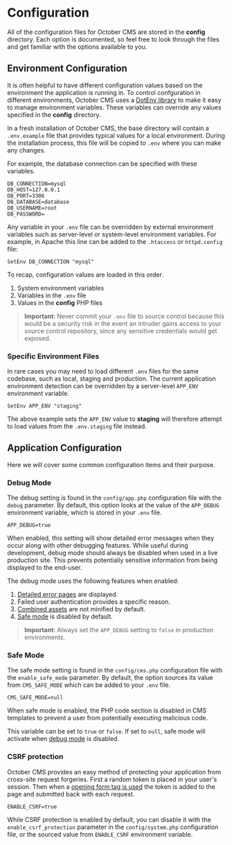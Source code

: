 # Configuration

All of the configuration files for October CMS are stored in the **config** directory. Each option is documented, so feel free to look through the files and get familiar with the options available to you.

## Environment Configuration

It is often helpful to have different configuration values based on the environment the application is running in. To control confguration in different environments, October CMS uses a [DotEnv library](https://github.com/vlucas/phpdotenv) to make it easy to manage environment variables. These variables can override any values specified in the **config** directory.

In a fresh installation of October CMS, the base directory will contain a `.env.example` file that provides typical values for a local environment. During the installation process, this file will be copied to `.env` where you can make any changes.

For example, the database connection can be specified with these variables.

    DB_CONNECTION=mysql
    DB_HOST=127.0.0.1
    DB_PORT=3306
    DB_DATABASE=database
    DB_USERNAME=root
    DB_PASSWORD=

Any variable in your `.env` file can be overridden by external environment variables such as server-level or system-level environment variables. For example, in Apache this line can be added to the `.htaccess` or `httpd.config` file:

    SetEnv DB_CONNECTION "mysql"

To recap, configuration values are loaded in this order.

1. System environment variables
1. Variables in the `.env` file
1. Values in the **config** PHP files

> **Important**: Never commit your `.env` file to source control because this would be a security risk in the event an intruder gains access to your source control repository, since any sensitive credentials would get exposed.

### Specific Environment Files

In rare cases you may need to load different `.env` files for the same codebase, such as local, staging and production. The current application environment detection can be overridden by a server-level `APP_ENV` environment variable.

    SetEnv APP_ENV "staging"

The above example sets the `APP_ENV` value to **staging** will therefore attempt to load values from the `.env.staging` file instead.

## Application Configuration

Here we will cover some common configuration items and their purpose.

### Debug Mode

The debug setting is found in the `config/app.php` configuration file with the `debug` parameter. By default, this option looks at the value of the `APP_DEBUG` environment variable, which is stored in your `.env` file.

    APP_DEBUG=true

When enabled, this setting will show detailed error messages when they occur along with other debugging features. While useful during development, debug mode should always be disabled when used in a live production site. This prevents potentially sensitive information from being displayed to the end-user.

The debug mode uses the following features when enabled:

1. [Detailed error pages](../cms/pages.md#error-page) are displayed.
1. Failed user authentication provides a specific reason.
1. [Combined assets](../markup/filter-theme.md) are not minified by default.
1. [Safe mode](#safe-mode) is disabled by default.

> **Important**: Always set the `APP_DEBUG` setting to `false` in production environments.

### Safe Mode

The safe mode setting is found in the `config/cms.php` configuration file with the `enable_safe_mode` parameter. By default, the option sources its value from `CMS_SAFE_MODE` which can be added to your `.env` file.

    CMS_SAFE_MODE=null

When safe mode is enabled, the PHP code section is disabled in CMS templates to prevent a user from potentially executing malicious code.

This variable can be set to `true` or `false`. If set to `null`, safe mode will activate when [debug mode](#debug-mode) is disabled.

### CSRF protection

October CMS provides an easy method of protecting your application from cross-site request forgeries. First a random token is placed in your user's session. Then when a [opening form tag is used](../services/html.md#form-tokens) the token is added to the page and submitted back with each request.

    ENABLE_CSRF=true

While CSRF protection is enabled by default, you can disable it with the `enable_csrf_protection` parameter in the `config/system.php` configuration file, or the sourced value from `ENABLE_CSRF` environment variable.
